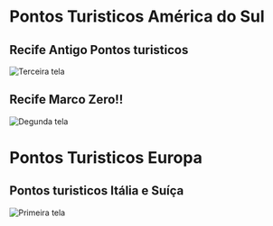   # Pontos Turisticos América do Sul</h1>

## Recife Antigo Pontos turisticos
![Terceira tela](https://github.com/PaulaSena/CloudAWS/blob/main/Grade/ConteudoCurso/HTML%20e%20CSS/Desafios/Desenvolvimento3/Recife/lugaresTuristicos/SaibaMais-RecifeAntigo.gif?raw=true "Tela Recife Antigo")

  ## Recife Marco Zero!!
![Degunda tela](https://github.com/PaulaSena/CloudAWS/blob/main/Grade/ConteudoCurso/HTML%20e%20CSS/Desafios/Desenvolvimento3/Recife/lugaresTuristicos/Recife.gif?raw=true "Tela Recife")

  # Pontos Turisticos Europa</h1>

## Pontos turisticos Itália e Suíça 

![Primeira tela](https://github.com/PaulaSena/CloudAWS/blob/main/Grade/ConteudoCurso/HTML%20e%20CSS/Desafios/Desenvolvimento3/Recife/lugaresTuristicos/Europa.gif?raw=true "Tela Europa")
